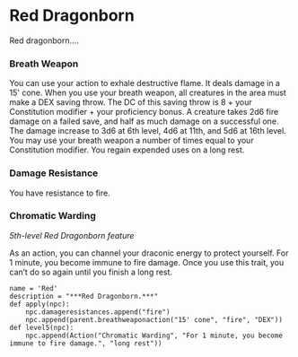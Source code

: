 # Red Dragonborn
Red dragonborn....

### Breath Weapon
You can use your action to exhale destructive flame. It deals damage in a 15' cone. When you use your breath weapon, all creatures in the area must make a DEX saving throw. The DC of this saving throw is 8 + your Constitution modifier + your proficiency bonus. A creature takes 2d6 fire damage on a failed save, and half as much damage on a successful one. The damage increase to 3d6 at 6th level, 4d6 at 11th, and 5d6 at 16th level. You may use your breath weapon a number of times equal to your Constitution modifier. You regain expended uses on a long rest.

### Damage Resistance
You have resistance to fire.

### Chromatic Warding
*5th-level Red Dragonborn feature*

As an action, you can channel your draconic energy to protect yourself. For 1 minute, you become immune to fire damage. Once you use this trait, you can’t do so again until you finish a long rest.

```
name = 'Red'
description = "***Red Dragonborn.***"
def apply(npc):
    npc.damageresistances.append("fire")
    npc.append(parent.breathweaponaction("15' cone", "fire", "DEX"))
def level5(npc):
    npc.append(Action("Chromatic Warding", "For 1 minute, you become immune to fire damage.", "long rest"))
```
